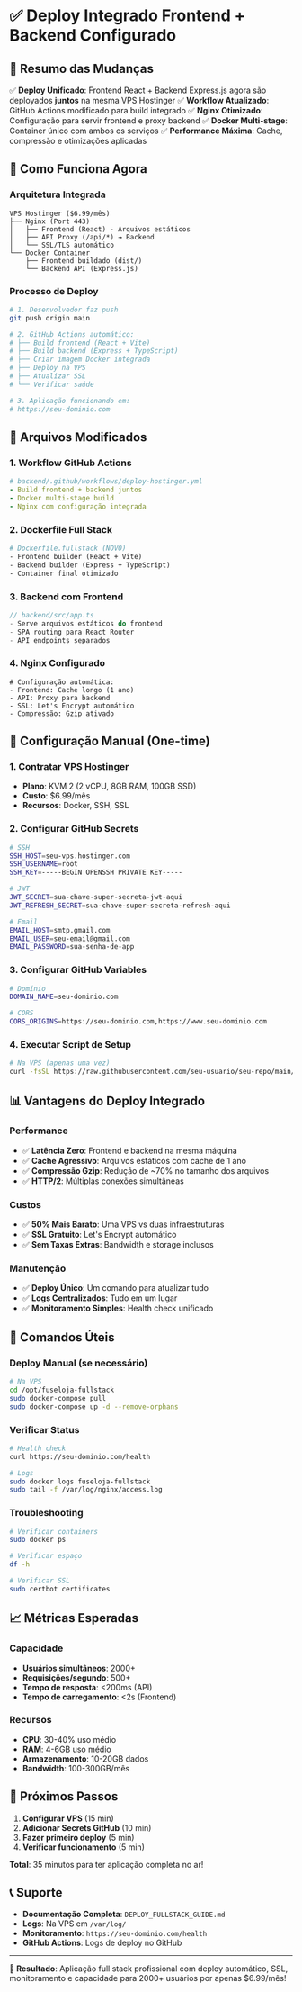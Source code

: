 # ✅ Deploy Integrado Frontend + Backend Configurado

## 🎯 Resumo das Mudanças

✅ **Deploy Unificado**: Frontend React + Backend Express.js agora são deployados **juntos** na mesma VPS Hostinger
✅ **Workflow Atualizado**: GitHub Actions modificado para build integrado
✅ **Nginx Otimizado**: Configuração para servir frontend e proxy backend
✅ **Docker Multi-stage**: Container único com ambos os serviços
✅ **Performance Máxima**: Cache, compressão e otimizações aplicadas

## 🚀 Como Funciona Agora

### Arquitetura Integrada
```
VPS Hostinger ($6.99/mês)
├── Nginx (Port 443)
│   ├── Frontend (React) - Arquivos estáticos
│   ├── API Proxy (/api/*) → Backend
│   └── SSL/TLS automático
└── Docker Container
    ├── Frontend buildado (dist/)
    └── Backend API (Express.js)
```

### Processo de Deploy
```bash
# 1. Desenvolvedor faz push
git push origin main

# 2. GitHub Actions automático:
# ├── Build frontend (React + Vite)
# ├── Build backend (Express + TypeScript)
# ├── Criar imagem Docker integrada
# ├── Deploy na VPS
# ├── Atualizar SSL
# └── Verificar saúde

# 3. Aplicação funcionando em:
# https://seu-dominio.com
```

## 📁 Arquivos Modificados

### 1. **Workflow GitHub Actions**
```yaml
# backend/.github/workflows/deploy-hostinger.yml
- Build frontend + backend juntos
- Docker multi-stage build
- Nginx com configuração integrada
```

### 2. **Dockerfile Full Stack**
```dockerfile
# Dockerfile.fullstack (NOVO)
- Frontend builder (React + Vite)
- Backend builder (Express + TypeScript)
- Container final otimizado
```

### 3. **Backend com Frontend**
```typescript
// backend/src/app.ts
- Serve arquivos estáticos do frontend
- SPA routing para React Router
- API endpoints separados
```

### 4. **Nginx Configurado**
```nginx
# Configuração automática:
- Frontend: Cache longo (1 ano)
- API: Proxy para backend
- SSL: Let's Encrypt automático
- Compressão: Gzip ativado
```

## 🔧 Configuração Manual (One-time)

### 1. Contratar VPS Hostinger
- **Plano**: KVM 2 (2 vCPU, 8GB RAM, 100GB SSD)
- **Custo**: $6.99/mês
- **Recursos**: Docker, SSH, SSL

### 2. Configurar GitHub Secrets
```bash
# SSH
SSH_HOST=seu-vps.hostinger.com
SSH_USERNAME=root
SSH_KEY=-----BEGIN OPENSSH PRIVATE KEY-----

# JWT
JWT_SECRET=sua-chave-super-secreta-jwt-aqui
JWT_REFRESH_SECRET=sua-chave-super-secreta-refresh-aqui

# Email
EMAIL_HOST=smtp.gmail.com
EMAIL_USER=seu-email@gmail.com
EMAIL_PASSWORD=sua-senha-de-app
```

### 3. Configurar GitHub Variables
```bash
# Domínio
DOMAIN_NAME=seu-dominio.com

# CORS
CORS_ORIGINS=https://seu-dominio.com,https://www.seu-dominio.com
```

### 4. Executar Script de Setup
```bash
# Na VPS (apenas uma vez)
curl -fsSL https://raw.githubusercontent.com/seu-usuario/seu-repo/main/scripts/setup-hostinger-vps.sh | bash
```

## 📊 Vantagens do Deploy Integrado

### Performance
- ✅ **Latência Zero**: Frontend e backend na mesma máquina
- ✅ **Cache Agressivo**: Arquivos estáticos com cache de 1 ano
- ✅ **Compressão Gzip**: Redução de ~70% no tamanho dos arquivos
- ✅ **HTTP/2**: Múltiplas conexões simultâneas

### Custos
- ✅ **50% Mais Barato**: Uma VPS vs duas infraestruturas
- ✅ **SSL Gratuito**: Let's Encrypt automático
- ✅ **Sem Taxas Extras**: Bandwidth e storage inclusos

### Manutenção
- ✅ **Deploy Único**: Um comando para atualizar tudo
- ✅ **Logs Centralizados**: Tudo em um lugar
- ✅ **Monitoramento Simples**: Health check unificado

## 🚀 Comandos Úteis

### Deploy Manual (se necessário)
```bash
# Na VPS
cd /opt/fuseloja-fullstack
sudo docker-compose pull
sudo docker-compose up -d --remove-orphans
```

### Verificar Status
```bash
# Health check
curl https://seu-dominio.com/health

# Logs
sudo docker logs fuseloja-fullstack
sudo tail -f /var/log/nginx/access.log
```

### Troubleshooting
```bash
# Verificar containers
sudo docker ps

# Verificar espaço
df -h

# Verificar SSL
sudo certbot certificates
```

## 📈 Métricas Esperadas

### Capacidade
- **Usuários simultâneos**: 2000+
- **Requisições/segundo**: 500+
- **Tempo de resposta**: <200ms (API)
- **Tempo de carregamento**: <2s (Frontend)

### Recursos
- **CPU**: 30-40% uso médio
- **RAM**: 4-6GB uso médio
- **Armazenamento**: 10-20GB dados
- **Bandwidth**: 100-300GB/mês

## 🎯 Próximos Passos

1. **Configurar VPS** (15 min)
2. **Adicionar Secrets GitHub** (10 min)
3. **Fazer primeiro deploy** (5 min)
4. **Verificar funcionamento** (5 min)

**Total**: 35 minutos para ter aplicação completa no ar!

## 📞 Suporte

- **Documentação Completa**: `DEPLOY_FULLSTACK_GUIDE.md`
- **Logs**: Na VPS em `/var/log/`
- **Monitoramento**: `https://seu-dominio.com/health`
- **GitHub Actions**: Logs de deploy no GitHub

---

**🎉 Resultado**: Aplicação full stack profissional com deploy automático, SSL, monitoramento e capacidade para 2000+ usuários por apenas $6.99/mês! 
